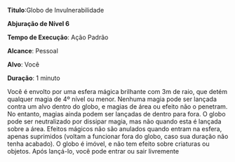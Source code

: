 **Titulo**:Globo de Invulnerabilidade

**Abjuração de Nível 6**

**Tempo de Execução**: Ação Padrão

**Alcance**: Pessoal

**Alvo**: Você

**Duração**: 1 minuto

Você é envolto por uma esfera mágica brilhante com 3m de raio, que detém qualquer magia de 4º nível ou menor. 
Nenhuma magia pode ser lançada contra um alvo dentro do globo, e magias de área ou efeito não o penetram. 
No entanto, magias ainda podem ser lançadas de dentro para fora.
O globo pode ser neutralizado por dissipar magia, mas não quando esta é lançada sobre a área. 
Efeitos mágicos não são anulados quando entram na esfera, apenas suprimidos (voltam a funcionar fora do globo, caso sua duração não tenha acabado).
O globo é imóvel, e não tem efeito sobre criaturas ou objetos. Após lançá-lo, você pode entrar ou sair livremente